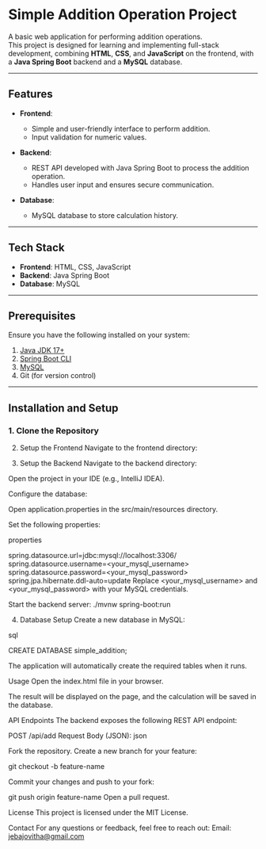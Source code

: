 # Simple Addition Operation Project

A basic web application for performing addition operations.  
This project is designed for learning and implementing full-stack development, combining **HTML**, **CSS**, and **JavaScript** on the frontend, with a **Java Spring Boot** backend and a **MySQL** database.

---

## Features

- **Frontend**: 
  - Simple and user-friendly interface to perform addition.
  - Input validation for numeric values.
  
- **Backend**:
  - REST API developed with Java Spring Boot to process the addition operation.
  - Handles user input and ensures secure communication.

- **Database**:
  - MySQL database to store calculation history.

---

## Tech Stack

- **Frontend**: HTML, CSS, JavaScript
- **Backend**: Java Spring Boot
- **Database**: MySQL

---

## Prerequisites

Ensure you have the following installed on your system:

1. [Java JDK 17+](https://www.oracle.com/java/technologies/javase-jdk17-downloads.html)
2. [Spring Boot CLI](https://spring.io/tools)
3. [MySQL](https://dev.mysql.com/downloads/)
4. Git (for version control)

---

## Installation and Setup

### 1. Clone the Repository

2. Setup the Frontend
Navigate to the frontend directory:

3. Setup the Backend
Navigate to the backend directory:

Open the project in your IDE (e.g., IntelliJ IDEA).

Configure the database:

Open application.properties in the src/main/resources directory.

Set the following properties:

properties

spring.datasource.url=jdbc:mysql://localhost:3306/<project name>
spring.datasource.username=<your_mysql_username>
spring.datasource.password=<your_mysql_password>
spring.jpa.hibernate.ddl-auto=update
Replace <your_mysql_username> and <your_mysql_password> with your MySQL credentials.

Start the backend server:
./mvnw spring-boot:run

4. Database Setup
Create a new database in MySQL:

sql

CREATE DATABASE simple_addition;

The application will automatically create the required tables when it runs.

Usage
Open the index.html file in your browser.

The result will be displayed on the page, and the calculation will be saved in the database.

API Endpoints
The backend exposes the following REST API endpoint:

POST /api/add
Request Body (JSON):
json

Fork the repository.
Create a new branch for your feature:

git checkout -b feature-name

Commit your changes and push to your fork:

git push origin feature-name
Open a pull request.

License
This project is licensed under the MIT License.

Contact
For any questions or feedback, feel free to reach out:
Email: jebajovitha@gmail.com





